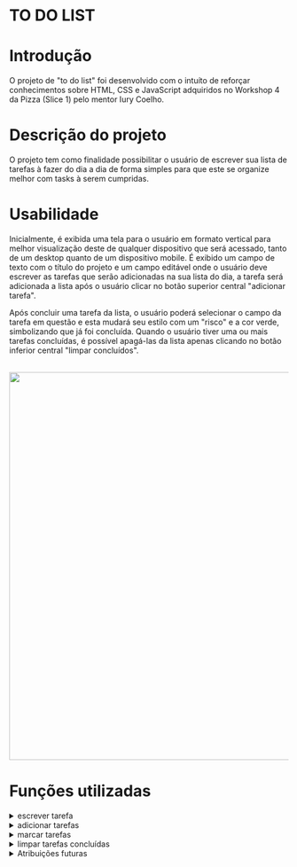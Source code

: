 # TO DO LIST

<h1> Introdução </h1>

<p> O projeto de "to do list" foi desenvolvido com o intuíto de reforçar conhecimentos sobre HTML, CSS e JavaScript adquiridos no Workshop 4 da Pizza (Slice 1) pelo mentor Iury Coelho.</p>

<h1> Descrição do projeto </h1> 
<p> O projeto tem como finalidade possibilitar o usuário de escrever sua lista de tarefas à fazer do dia a dia de forma simples para que este se organize melhor com tasks à serem cumpridas. </p>

<h1>Usabilidade</h1>
<p> Inicialmente, é exibida uma tela para o usuário em formato vertical para melhor visualização deste de qualquer dispositivo que será acessado, tanto de um desktop quanto de um dispositivo mobile. É exibido um campo de texto com o título do projeto e um campo editável onde o usuário deve escrever as tarefas que serão adicionadas na sua lista do dia, a tarefa será adicionada a lista após o usuário clicar no botão superior central "adicionar tarefa". 
<p>Após concluir uma tarefa da lista, o usuário poderá selecionar o campo da tarefa em questão e esta mudará seu estilo com um "risco" e a cor verde, simbolizando que já foi concluída. Quando o usuário tiver uma ou mais tarefas concluídas,  é possível apagá-las da lista apenas clicando no botão inferior central "limpar concluídos". </p> <br>

<img width="700" src="https://media.github.ford.com/user/53663/files/4d7ec990-ceef-4eaa-91e0-a099745e7552">

<h1> Funções utilizadas</h1>
<details>
<summary>escrever tarefa</summary><br>
<p> Para a função de escrever as tarefas, foi utilizado a tag input type="text" em html para criar a primeira interação com o usuário, onde este colocará as tarefas do dia a serem realizadas. 
</details>

<details>
<summary>adicionar tarefas</summary><br>
<p> Em JavaScript, na função addTask(); foi criado uma varíavel de input, onde será adicionada em MyUL, este ID representa a lista, então será criado um elemento único que se agrupará a lista através do metodo DOM aprendido no workshop appendChild. </p>
</details> 

<details>
<summary>marcar tarefas</summary><br>
<p> Para marcar as tarefas, utilizei o método Toggle no script. Esse método possibilita a marcação das tarefas que foram inseridas através de um evento de click do elemento da lista criada anteriormente. 
</details>

<details>
<summary>limpar tarefas concluídas</summary><br>
<p>Através do método Toggle, a tarefa que foi atribuída como 'done' , a função clearDoneTasks agrupará todas as tarefas selecionadas e será realizada uma condição 'for' para realizar a limpeza das tarefas que foram concluídas. </p>
</details> 

<details>
<summary> Atribuições futuras</summary><br>
<p>Como atribuições futuras, pretendo adicionar um array no projeto, com um campo novo de 'tarefas já realizadas', mostrando o horário e data de quando a tarefa foi concluída pelo usuário. Também gostaria de implementar uma data prazo que será estimada pelo usuário para a realização das tarefas. Assim, o projeto viraria um 'to do list' mais geral, com planos semanais, mensais ou anuais, e não somente terá uma função simples de tarefas do dia à dia. </p>
</details>

